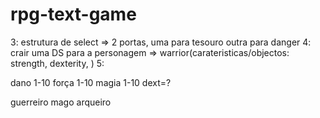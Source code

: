 # rpg-text-game

<!-- 1: criar um novo branch => cópia da estrutura do TodoList+
2: estrutura a funcionar => criar o jogo/programa -->
3: estrutura de select => 2 portas, uma para tesouro outra para danger
4: crair uma DS para a personagem => warrior(carateristicas/objectos: strength, dexterity, )
5:

dano 1-10
força 1-10
magia 1-10
dext=?

guerreiro
mago
arqueiro
